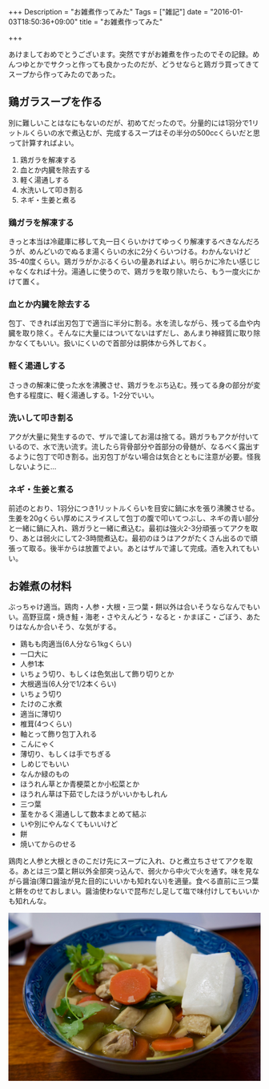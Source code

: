 +++
Description = "お雑煮作ってみた"
Tags = ["雑記"]
date = "2016-01-03T18:50:36+09:00"
title = "お雑煮作ってみた"

+++

あけましておめでとうございます。突然ですがお雑煮を作ったのでその記録。めんつゆとかでサクっと作っても良かったのだが、どうせならと鶏ガラ買ってきてスープから作ってみたのであった。

## 鶏ガラスープを作る

別に難しいことはなにもないのだが、初めてだったので。分量的には1羽分で1リットルくらいの水で煮込むが、完成するスープはその半分の500ccくらいだと思って計算すればよい。

1. 鶏ガラを解凍する
1. 血とか内臓を除去する
1. 軽く湯通しする
1. 水洗いして叩き割る
1. ネギ・生姜と煮る

### 鶏ガラを解凍する

きっと本当は冷蔵庫に移して丸一日くらいかけてゆっくり解凍するべきなんだろうが、めんどいのでぬるま湯くらいの水に2分くらいつける。わかんないけど35-40度くらい。鶏ガラがかぶるくらいの量あればよい。明らかに冷たい感じじゃなくなれば十分。湯通しに使うので、鶏ガラを取り除いたら、もう一度火にかけて置く。

### 血とか内臓を除去する

包丁、できれば出刃包丁で適当に半分に割る。水を流しながら、残ってる血や内臓を取り除く。そんなに大量にはついてないはずだし、あんまり神経質に取り除かなくてもいい。扱いにくいので首部分は胴体から外しておく。

### 軽く湯通しする

さっきの解凍に使った水を沸騰させ、鶏ガラをぶち込む。残ってる身の部分が変色する程度に、軽く湯通しする。1-2分でいい。

### 洗いして叩き割る

アクが大量に発生するので、ザルで濾してお湯は捨てる。鶏ガラもアクが付いているので、水で洗い流す。流したら背骨部分や首部分の骨髄が、なるべく露出するように包丁で叩き割る。出刃包丁がない場合は気合とともに注意が必要。怪我しないように…

### ネギ・生姜と煮る

前述のとおり、1羽分につき1リットルくらいを目安に鍋に水を張り沸騰させる。生姜を20gくらい厚めにスライスして包丁の腹で叩いてつぶし、ネギの青い部分と一緒に鍋に入れ、鶏ガラと一緒に煮込む。最初は強火2-3分頑張ってアクを取り、あとは弱火にして2-3時間煮込む。最初のほうはアクがたくさん出るので頑張って取る。後半からは放置でよい。あとはザルで濾して完成。酒を入れてもいい。

## お雑煮の材料

ぶっちゃけ適当。鶏肉・人参・大根・三つ葉・餅以外は合いそうならなんでもいい。高野豆腐・焼き鮭・海老・さやえんどう・なると・かまぼこ・ごぼう、あたりはなんか合いそう、な気がする。

- 鶏もも肉適当(6人分なら1kgくらい)
 - 一口大に
- 人参1本
 - いちょう切り、もしくは色気出して飾り切りとか
- 大根適当(6人分で1/2本くらい)
 - いちょう切り
- たけのこ水煮
 - 適当に薄切り
- 椎茸(4つくらい)
 - 軸とって飾り包丁入れる
- こんにゃく
 - 薄切り、もしくは手でちぎる
 - しめじでもいい
- なんか緑のもの
 - ほうれん草とか青梗菜とか小松菜とか
 - ほうれん草は下茹でしたほうがいいかもしれん
- 三つ葉
 - 茎をかるく湯通しして数本まとめて結ぶ
 - いや別にやんなくてもいいけど
- 餅
 - 焼いてからのせる

鶏肉と人参と大根ときのこだけ先にスープに入れ、ひと煮立ちさせてアクを取る。あとは三つ葉と餅以外全部突っ込んで、弱火から中火で火を通す。味を見ながら醤油(薄口醤油が見た目的にいいかも知れない)を適量。食べる直前に三つ葉と餅をのせておしまい。醤油使わないで昆布だし足して塩で味付けしてもいいかも知れんな。

<img src="/images/2016/01/IMG_6068.jpg" />
